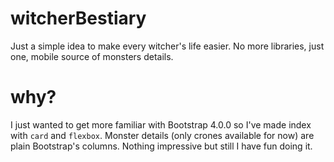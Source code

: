 # witcherBestiary
Just a simple idea to make every witcher's life easier. No more libraries, just one, mobile source of monsters details.

# why?
I just wanted to get more familiar with Bootstrap 4.0.0 so I've made index with `card` and `flexbox`. Monster details (only crones available for now) are plain Bootstrap's columns.
Nothing impressive but still I have fun doing it.
